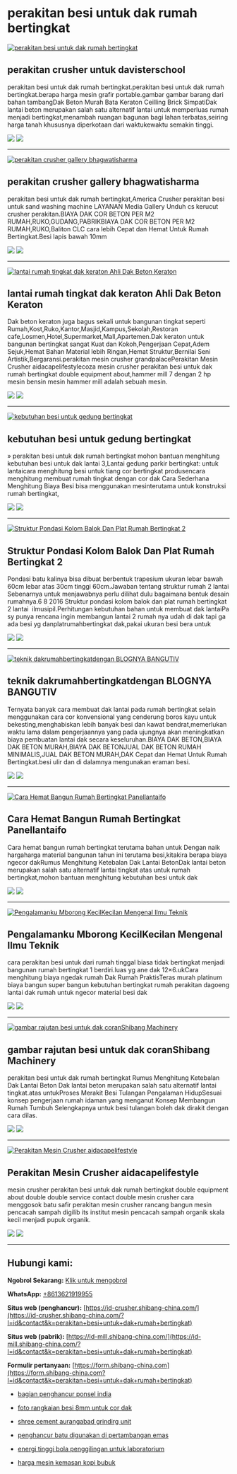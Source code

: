# perakitan besi untuk dak rumah bertingkat

<a href="https://swt.shibang-china.com/?l=id&img&k=perakitan+besi+untuk+dak+rumah+bertingkat" target="_blank">![perakitan besi untuk dak rumah bertingkat](http://static.shibang-china.com/all-800x300/847.jpg)</a>

## perakitan crusher untuk davisterschool
perakitan besi untuk dak rumah bertingkat.perakitan besi untuk dak rumah bertingkat.berapa harga mesin grafir portable.gambar gambar barang dari bahan tambangDak Beton Murah Bata Keraton Ceilling Brick SimpatiDak lantai beton merupakan salah satu alternatif lantai untuk memperluas rumah menjadi bertingkat,menambah ruangan bagunan bagi lahan terbatas,seiring harga tanah khususnya diperkotaan dari waktukewaktu semakin tinggi.


<a href="https://whatsapp.shibangsoft.com/WhatsApp.php" target="_blank" title="WhatsApp">![](http://static.shibang-china.com/icon/whatsapp.png)</a> <a href="https://swt.shibang-china.com/?l=id&icon&k=perakitan+besi+untuk+dak+rumah+bertingkat" target="_blank">![](http://static.shibang-china.com/icon/chat-id.png)</a>

---

<a href="https://swt.shibang-china.com/?l=id&img&k=perakitan+besi+untuk+dak+rumah+bertingkat" target="_blank">![perakitan crusher gallery bhagwatisharma](http://static.shibang-china.com/all-800x300/546.jpg)</a>

## perakitan crusher gallery bhagwatisharma
perakitan besi untuk dak rumah bertingkat,America Crusher perakitan besi untuk sand washing machine LAYANAN Media Gallery Unduh cs kerucut crusher perakitan.BIAYA DAK COR BETON PER M2 RUMAH,RUKO,GUDANG,PABRIKBIAYA DAK COR BETON PER M2 RUMAH,RUKO,Baliton CLC cara lebih Cepat dan Hemat Untuk Rumah Bertingkat.Besi lapis bawah 10mm


<a href="https://whatsapp.shibangsoft.com/WhatsApp.php" target="_blank" title="WhatsApp">![](http://static.shibang-china.com/icon/whatsapp.png)</a> <a href="https://swt.shibang-china.com/?l=id&icon&k=perakitan+besi+untuk+dak+rumah+bertingkat" target="_blank">![](http://static.shibang-china.com/icon/chat-id.png)</a>

---

<a href="https://swt.shibang-china.com/?l=id&img&k=perakitan+besi+untuk+dak+rumah+bertingkat" target="_blank">![lantai rumah tingkat dak keraton Ahli Dak Beton Keraton](http://static.shibang-china.com/all-800x300/713.jpg)</a>

## lantai rumah tingkat dak keraton Ahli Dak Beton Keraton
Dak beton keraton juga bagus sekali untuk bangunan tingkat seperti Rumah,Kost,Ruko,Kantor,Masjid,Kampus,Sekolah,Restoran cafe,Losmen,Hotel,Supermarket,Mall,Apartemen.Dak keraton untuk bangunan bertingkat sangat Kuat dan Kokoh,Pengerjaan Cepat,Adem Sejuk,Hemat Bahan Material lebih Ringan,Hemat Struktur,Bernilai Seni Artistik,Bergaransi.perakitan mesin crusher grandpalacePerakitan Mesin Crusher aidacapelifestylecoza mesin crusher perakitan besi untuk dak rumah bertingkat double equipment about,hammer mill 7 dengan 2 hp mesin bensin mesin hammer mill adalah sebuah mesin.


<a href="https://whatsapp.shibangsoft.com/WhatsApp.php" target="_blank" title="WhatsApp">![](http://static.shibang-china.com/icon/whatsapp.png)</a> <a href="https://swt.shibang-china.com/?l=id&icon&k=perakitan+besi+untuk+dak+rumah+bertingkat" target="_blank">![](http://static.shibang-china.com/icon/chat-id.png)</a>

---

<a href="https://swt.shibang-china.com/?l=id&img&k=perakitan+besi+untuk+dak+rumah+bertingkat" target="_blank">![kebutuhan besi untuk gedung bertingkat](http://static.shibang-china.com/all-800x300/1322.jpg)</a>

## kebutuhan besi untuk gedung bertingkat
» perakitan besi untuk dak rumah bertingkat mohon bantuan menghitung kebutuhan besi untuk dak lantai 3,Lantai gedung parkir bertingkat: untuk lantaicara menghitung besi untuk tiang cor bertingkat produsencara menghitung membuat rumah tingkat dengan cor dak Cara Sederhana Menghitung Biaya Besi bisa menggunakan mesinterutama untuk konstruksi rumah bertingkat,


<a href="https://whatsapp.shibangsoft.com/WhatsApp.php" target="_blank" title="WhatsApp">![](http://static.shibang-china.com/icon/whatsapp.png)</a> <a href="https://swt.shibang-china.com/?l=id&icon&k=perakitan+besi+untuk+dak+rumah+bertingkat" target="_blank">![](http://static.shibang-china.com/icon/chat-id.png)</a>

---

<a href="https://swt.shibang-china.com/?l=id&img&k=perakitan+besi+untuk+dak+rumah+bertingkat" target="_blank">![Struktur Pondasi Kolom Balok Dan Plat Rumah Bertingkat 2](http://static.shibang-china.com/all-800x300/897.jpg)</a>

## Struktur Pondasi Kolom Balok Dan Plat Rumah Bertingkat 2
Pondasi batu kalinya bisa dibuat berbentuk trapesium ukuran lebar bawah 60cm lebar atas 30cm tinggi 60cm.Jawaban tentang struktur rumah 2 lantai Sebenarnya untuk menjawabnya perlu dilihat dulu bagaimana bentuk desain rumahnya.6 8 2016 Struktur pondasi kolom balok dan plat rumah bertingkat 2 lantai ­ ilmusipil.Perhitungan kebutuhan bahan untuk membuat dak lantaiPa sy punya rencana ingin membangun lantai 2 rumah nya udah di dak tapi ga ada besi yg danplatrumahbertingkat dak,pakai ukuran besi bera untuk


<a href="https://whatsapp.shibangsoft.com/WhatsApp.php" target="_blank" title="WhatsApp">![](http://static.shibang-china.com/icon/whatsapp.png)</a> <a href="https://swt.shibang-china.com/?l=id&icon&k=perakitan+besi+untuk+dak+rumah+bertingkat" target="_blank">![](http://static.shibang-china.com/icon/chat-id.png)</a>

---

<a href="https://swt.shibang-china.com/?l=id&img&k=perakitan+besi+untuk+dak+rumah+bertingkat" target="_blank">![teknik dakrumahbertingkatdengan BLOGNYA BANGUTIV](http://static.shibang-china.com/all-800x300/343.jpg)</a>

## teknik dakrumahbertingkatdengan BLOGNYA BANGUTIV
Ternyata banyak cara membuat dak lantai pada rumah bertingkat selain menggunakan cara cor konvensional yang cenderung boros kayu untuk bekesting,menghabiskan lebih banyak besi dan kawat bendrat,memerlukan waktu lama dalam pengerjaannya yang pada ujungnya akan meningkatkan biaya pembuatan lantai dak secara keseluruhan.BIAYA DAK BETON,BIAYA DAK BETON MURAH,BIAYA DAK BETONJUAL DAK BETON RUMAH MINIMALIS,JUAL DAK BETON MURAH,DAK Cepat dan Hemat Untuk Rumah Bertingkat.besi ulir dan di dalamnya mengunakan eraman besi.


<a href="https://whatsapp.shibangsoft.com/WhatsApp.php" target="_blank" title="WhatsApp">![](http://static.shibang-china.com/icon/whatsapp.png)</a> <a href="https://swt.shibang-china.com/?l=id&icon&k=perakitan+besi+untuk+dak+rumah+bertingkat" target="_blank">![](http://static.shibang-china.com/icon/chat-id.png)</a>

---

<a href="https://swt.shibang-china.com/?l=id&img&k=perakitan+besi+untuk+dak+rumah+bertingkat" target="_blank">![Cara Hemat Bangun Rumah Bertingkat Panellantaifo](http://static.shibang-china.com/all-800x300/1201.jpg)</a>

## Cara Hemat Bangun Rumah Bertingkat Panellantaifo
Cara hemat bangun rumah bertingkat terutama bahan untuk Dengan naik hargaharga material bangunan tahun ini terutama besi,kitakira berapa biaya ngecor dakRumus Menghitung Ketebalan Dak Lantai BetonDak lantai beton merupakan salah satu alternatif lantai tingkat atas untuk rumah bertingkat,mohon bantuan menghitung kebutuhan besi untuk dak


<a href="https://whatsapp.shibangsoft.com/WhatsApp.php" target="_blank" title="WhatsApp">![](http://static.shibang-china.com/icon/whatsapp.png)</a> <a href="https://swt.shibang-china.com/?l=id&icon&k=perakitan+besi+untuk+dak+rumah+bertingkat" target="_blank">![](http://static.shibang-china.com/icon/chat-id.png)</a>

---

<a href="https://swt.shibang-china.com/?l=id&img&k=perakitan+besi+untuk+dak+rumah+bertingkat" target="_blank">![Pengalamanku Mborong KecilKecilan Mengenal Ilmu Teknik](http://static.shibang-china.com/all-800x300/1288.jpg)</a>

## Pengalamanku Mborong KecilKecilan Mengenal Ilmu Teknik
cara perakitan besi untuk dari rumah tinggal biasa tidak bertingkat menjadi bangunan rumah bertingkat 1 berdiri.luas yg ane dak 12×6.ukCara menghitung biaya ngedak rumah Dak Rumah PraktisTeras murah platinum biaya bangun super bangun kebutuhan bertingkat rumah perakitan dagoeng lantai dak rumah untuk ngecor material besi dak


<a href="https://whatsapp.shibangsoft.com/WhatsApp.php" target="_blank" title="WhatsApp">![](http://static.shibang-china.com/icon/whatsapp.png)</a> <a href="https://swt.shibang-china.com/?l=id&icon&k=perakitan+besi+untuk+dak+rumah+bertingkat" target="_blank">![](http://static.shibang-china.com/icon/chat-id.png)</a>

---

<a href="https://swt.shibang-china.com/?l=id&img&k=perakitan+besi+untuk+dak+rumah+bertingkat" target="_blank">![gambar rajutan besi untuk dak coranShibang Machinery](http://static.shibang-china.com/all-800x300/878.jpg)</a>

## gambar rajutan besi untuk dak coranShibang Machinery
perakitan besi untuk dak rumah bertingkat Rumus Menghitung Ketebalan Dak Lantai Beton Dak lantai beton merupakan salah satu alternatif lantai tingkat.atas untukProses Merakit Besi Tulangan Pengalaman HidupSesuai konsep pengerjaan rumah idaman yang menganut Konsep Membangun Rumah Tumbuh Selengkapnya untuk besi tulangan boleh dak dirakit dengan cara dilas.


<a href="https://whatsapp.shibangsoft.com/WhatsApp.php" target="_blank" title="WhatsApp">![](http://static.shibang-china.com/icon/whatsapp.png)</a> <a href="https://swt.shibang-china.com/?l=id&icon&k=perakitan+besi+untuk+dak+rumah+bertingkat" target="_blank">![](http://static.shibang-china.com/icon/chat-id.png)</a>

---

<a href="https://swt.shibang-china.com/?l=id&img&k=perakitan+besi+untuk+dak+rumah+bertingkat" target="_blank">![Perakitan Mesin Crusher aidacapelifestyle](http://static.shibang-china.com/all-800x300/733.jpg)</a>

## Perakitan Mesin Crusher aidacapelifestyle
mesin crusher perakitan besi untuk dak rumah bertingkat double equipment about double double service contact double mesin crusher cara menggosok batu safir perakitan mesin crusher rancang bangun mesin pencacah sampah digilib its institut mesin pencacah sampah organik skala kecil menjadi pupuk organik.

<a href="https://whatsapp.shibangsoft.com/WhatsApp.php" target="_blank" title="WhatsApp">![](http://static.shibang-china.com/icon/whatsapp.png)</a> <a href="https://swt.shibang-china.com/?l=id&icon&k=perakitan+besi+untuk+dak+rumah+bertingkat" target="_blank">![](http://static.shibang-china.com/icon/chat-id.png)</a>

---
## Hubungi kami:

**Ngobrol Sekarang:** [Klik untuk mengobrol](https://swt.shibang-china.com?l=id&contact&k=perakitan+besi+untuk+dak+rumah+bertingkat)

**WhatsApp:**  [+8613621919955](https://whatsapp.shibangsoft.com/WhatsApp.php)

**Situs web (penghancur):** [https://id-crusher.shibang-china.com/](https://id-crusher.shibang-china.com/?l=id&contact&k=perakitan+besi+untuk+dak+rumah+bertingkat)

**Situs web (pabrik):** [https://id-mill.shibang-china.com/](https://id-mill.shibang-china.com/?l=id&contact&k=perakitan+besi+untuk+dak+rumah+bertingkat)

**Formulir pertanyaan:** [https://form.shibang-china.com](https://form.shibang-china.com?l=id&contact&k=perakitan+besi+untuk+dak+rumah+bertingkat)

* [bagian penghancur ponsel india](../35/bagian%20penghancur%20ponsel%20india.md)

* [foto rangkaian besi 8mm untuk cor dak](../38/foto%20rangkaian%20besi%208mm%20untuk%20cor%20dak.md)

* [shree cement aurangabad grindirg unit](../33/shree%20cement%20aurangabad%20grindirg%20unit.md)

* [penghancur batu digunakan di pertambangan emas](../38/penghancur%20batu%20digunakan%20di%20pertambangan%20emas.md)

* [energi tinggi bola penggilingan untuk laboratorium](../33/energi%20tinggi%20bola%20penggilingan%20untuk%20laboratorium.md)

* [harga mesin kemasan kopi bubuk](../36/harga%20mesin%20kemasan%20kopi%20bubuk.md)